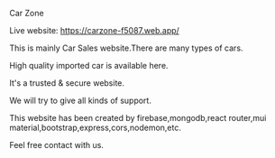 
Car Zone

Live website: https://carzone-f5087.web.app/

This is mainly Car Sales website.There are many types of cars.

High quality imported car is available here.


It's a trusted & secure website.

We will try to give all kinds of support.

This website has been created by firebase,mongodb,react router,mui material,bootstrap,express,cors,nodemon,etc.

Feel free contact with us.
